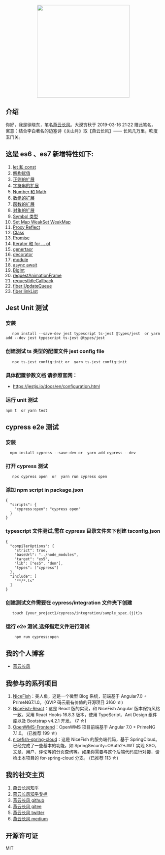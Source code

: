 <p align="center">
    <img width="300" src="src/assets/img/yanyunchangfeng.png">
</p>

## 介绍

你好，我是徐晓东，笔名[燕云长风](https://www.yanyunchangfeng.com)。大漠穷秋于 2019-03-16 21:22 赠此笔名。  
寓意：结合李白著名的边塞诗《关山月》取【燕云长风】—— 长风几万里，吹度玉门关。

## 这是 es6 、es7 新增特性如下:

1.  [let 和 const](src/app/lesson/lesson1.js)
2.  [解构赋值](src/app/lesson/lesson2.js)
3.  [正则的扩展](src/app/lesson/lesson3.js)
4.  [字符串的扩展](src/app/lesson/lesson4.js)
5.  [Number 和 Math](src/app/lesson/lesson5.js)
6.  [数组的扩展](src/app/lesson/lesson6.js)
7.  [函数的扩展](src/app/lesson/lesson7.js)
8.  [对象的扩展](src/app/lesson/lesson8.js)
9.  [Symbol 类型](src/app/lesson/lesson9.js)
10. [Set Map WeakSet WeakMap](src/app/lesson/lesson10.js)
11. [Proxy Reflect ](src/app/lesson/lesson11.js)
12. [Class](src/app/lesson/lesson12.ts)
13. [Promise](src/app/lesson/lesson13.js)
14. [Iterator 和 for ... of](src/app/lesson/lesson14.js)
15. [genertaor](src/app/lesson/lesson15.js)
16. [decorator](src/app/lesson/lesson16.ts)
17. [module](src/app/lesson/lesson17.js)
18. [async await](src/app/lesson/lesson18.ts)
19. [BigInt](src/app/lesson/lesson19.ts)
20. [requestAnimationFrame](src/app/lesson/lesson21.ts)
21. [requestIdleCallback](src/app/lesson/lesson22.ts)
22. [fiber UpdateQueue](src/app/lesson/lesson23.ts)
23. [fiber linkList ](src/app/lesson/lesson24.ts)

## Jest Unit 测试

### 安装

```
   npm install --save-dev jest typescript ts-jest @types/jest  or yarn add --dev jest typescript ts-jest @types/jest
```

### 创建测试 ts 类型的配置文件 jest config file

```
   npx ts-jest config:init or  yarn ts-jest config:init
```

### 具体配置参数文档 请参照官网：

- https://jestjs.io/docs/en/configuration.html

### 运行 unit 测试

```
npm t  or yarn test
```

## cypress e2e 测试

### 安装

```
  npm install cypress --save-dev or  yarn add cypress --dev
```

### 打开 cypress 测试

```
   npx cypress open  or  yarn run cypress open
```

### 添加 npm script in package.json

```
{
  "scripts": {
    "cypress:open": "cypress open"
  }
}

```

### typescript 文件测试,需在 cypress 目录文件夹下创建 tsconfig.json

```
{
  "compilerOptions": {
    "strict": true,
    "baseUrl": "../node_modules",
    "target": "es5",
    "lib": ["es5", "dom"],
    "types": ["cypress"]
  },
  "include": [
    "**/*.ts"
  ]
}
```

### 创建测试文件需要在 cypress/integration 文件夹下创建

```
   touch {your_project}/cypress/integration/sample_spec.(j|t)s
```

### 运行 e2e 测试,选择指定文件进行测试

```
    npm run cypress:open
```

## 我的个人博客

- [燕云长风](https://www.yanyunchangfeng.com)

## 我参与的系列项目

1. [NiceFish](https://gitee.com/mumu-osc/NiceFish)：美人鱼，这是一个微型 Blog 系统，前端基于 Angular7.0 + PrimeNG7.1.0。（GVIP 码云最有价值的开源项目 3160 ☆)
2. [NiceFish-React](https://gitee.com/mumu-osc/NiceFish-React)：这是 React 版的实现，和 NiceFish Angular 版本保持风格一致。采用 React Hooks 16.8.3 版本，使用 TypeScript、Ant Design 组件库以及 Bootstrap v4.2.1 开发。 (7 ☆)
3. [OpenWMS-Frontend](https://gitee.com/mumu-osc/OpenWMS-Frontend)：OpenWMS 项目前端基于 Angular 7.0 + PrimeNG 7.1.0。 (已推荐 199 ☆)
4. [nicefish-spring-cloud](https://gitee.com/mumu-osc/nicefish-spring-cloud)：这是 NiceFish 的服务端代码，基于 SpringCloud。已经完成了一些基本的功能，如 SpringSecurity+OAuth2+JWT 实现 SSO，文章、用户、评论等的分页查询等。如果你需要与这个后端代码进行对接，请检出本项目的 for-spring-cloud 分支。 (已推荐 113 ☆)

## 我的社交主页

1. [燕云长风知乎](https://zhihu.com/people/hbxyxuxiaodong)
2. [燕云长风知乎专栏](https://zhuanlan.zhihu.com/yanyunchangfeng)
3. [燕云长风 github](https://github.com/yanyunchangfeng)
4. [燕云长风 gitee](https://gitee.com/yanyunchangfeng)
5. [燕云长风 twitter](https://twitter.com/yanyunchangfeng)
6. [燕云长风 medium](https://medium.com/@yanyunchangfeng)

## 开源许可证

MIT
